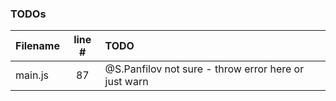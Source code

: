 ### TODOs
| Filename | line # | TODO
|:------|:------:|:------
| main.js | 87 | @S.Panfilov not sure - throw error here or just warn